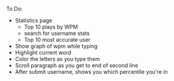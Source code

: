 To Do:

  + Statistics page
     + Top 10 plays by WPM
     + search for username stats
     + Top 10 most accurate user
  + Show graph of wpm while typing
  + Highlight current word
  + Color the letters as you type them
  + Scroll paragraph as you get to end of second line
  + After submit username, shows you which percentile you're in
